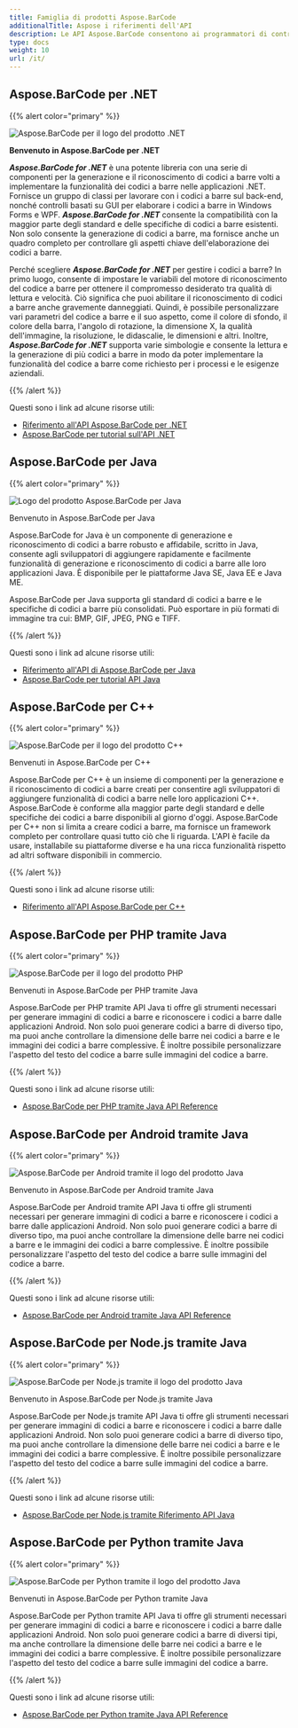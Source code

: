```yaml
---
title: Famiglia di prodotti Aspose.BarCode
additionalTitle: Aspose i riferimenti dell'API
description: Le API Aspose.BarCode consentono ai programmatori di controllare e manipolare la scansione dei codici a barre, la lettura dei codici a barre e le funzionalità di scansione qr. Fornisce un gruppo di classi per lavorare con i codici a barre sul back-end, nonché controlli basati su GUI per elaborare i codici a barre. È disponibile la versione di valutazione gratuita.
type: docs
weight: 10
url: /it/
---
```


## Aspose.BarCode per .NET

{{% alert color="primary" %}} 

![Aspose.BarCode per il logo del prodotto .NET](../home_1.png)

**Benvenuto in Aspose.BarCode per .NET**

***Aspose.BarCode for .NET*** è una potente libreria con una serie di componenti per la generazione e il riconoscimento di codici a barre volti a implementare la funzionalità dei codici a barre nelle applicazioni .NET. Fornisce un gruppo di classi per lavorare con i codici a barre sul back-end, nonché controlli basati su GUI per elaborare i codici a barre in Windows Forms e WPF. ***Aspose.BarCode for .NET*** consente la compatibilità con la maggior parte degli standard e delle specifiche di codici a barre esistenti. Non solo consente la generazione di codici a barre, ma fornisce anche un quadro completo per controllare gli aspetti chiave dell'elaborazione dei codici a barre.

Perché scegliere ***Aspose.BarCode for .NET*** per gestire i codici a barre? In primo luogo, consente di impostare le variabili del motore di riconoscimento del codice a barre per ottenere il compromesso desiderato tra qualità di lettura e velocità. Ciò significa che puoi abilitare il riconoscimento di codici a barre anche gravemente danneggiati.
Quindi, è possibile personalizzare vari parametri del codice a barre e il suo aspetto, come il colore di sfondo, il colore della barra, l'angolo di rotazione, la dimensione X, la qualità dell'immagine, la risoluzione, le didascalie, le dimensioni e altri.
Inoltre, ***Aspose.BarCode for .NET*** supporta varie simbologie e consente la lettura e la generazione di più codici a barre in modo da poter implementare la funzionalità del codice a barre come richiesto per i processi e le esigenze aziendali.

{{% /alert %}} 

Questi sono i link ad alcune risorse utili:
- [Riferimento all'API Aspose.BarCode per .NET](/barcode/it/net/)
- [Aspose.BarCode per tutorial sull'API .NET](/tutorials/barcode/it/net/)


## Aspose.BarCode per Java

{{% alert color="primary" %}}

![Logo del prodotto Aspose.BarCode per Java](../home_2.png)

Benvenuto in Aspose.BarCode per Java

Aspose.BarCode for Java è un componente di generazione e riconoscimento di codici a barre robusto e affidabile, scritto in Java, consente agli sviluppatori di aggiungere rapidamente e facilmente funzionalità di generazione e riconoscimento di codici a barre alle loro applicazioni Java. È disponibile per le piattaforme Java SE, Java EE e Java ME.

Aspose.BarCode per Java supporta gli standard di codici a barre e le specifiche di codici a barre più consolidati. Può esportare in più formati di immagine tra cui: BMP, GIF, JPEG, PNG e TIFF.

{{% /alert %}} 

Questi sono i link ad alcune risorse utili:
- [Riferimento all'API di Aspose.BarCode per Java](/barcode/java/)
- [Aspose.BarCode per tutorial API Java](/tutorials/barcode/it/java/)


## Aspose.BarCode per C++
{{% alert color="primary" %}}

![Aspose.BarCode per il logo del prodotto C++](../home_3.png)

Benvenuti in Aspose.BarCode per C++

Aspose.BarCode per C++ è un insieme di componenti per la generazione e il riconoscimento di codici a barre creati per consentire agli sviluppatori di aggiungere funzionalità di codici a barre nelle loro applicazioni C++. Aspose.BarCode è conforme alla maggior parte degli standard e delle specifiche dei codici a barre disponibili al giorno d'oggi. Aspose.BarCode per C++ non si limita a creare codici a barre, ma fornisce un framework completo per controllare quasi tutto ciò che li riguarda. L'API è facile da usare, installabile su piattaforme diverse e ha una ricca funzionalità rispetto ad altri software disponibili in commercio.

{{% /alert %}} 

Questi sono i link ad alcune risorse utili:
- [Riferimento all'API Aspose.BarCode per C++](/barcode/cpp/)

## Aspose.BarCode per PHP tramite Java
{{% alert color="primary" %}}

![Aspose.BarCode per il logo del prodotto PHP](../home_4.png)

Benvenuti in Aspose.BarCode per PHP tramite Java

Aspose.BarCode per PHP tramite API Java ti offre gli strumenti necessari per generare immagini di codici a barre e riconoscere i codici a barre dalle applicazioni Android. Non solo puoi generare codici a barre di diverso tipo, ma puoi anche controllare la dimensione delle barre nei codici a barre e le immagini dei codici a barre complessive. È inoltre possibile personalizzare l'aspetto del testo del codice a barre sulle immagini del codice a barre.

{{% /alert %}} 

Questi sono i link ad alcune risorse utili:
- [Aspose.BarCode per PHP tramite Java API Reference](/barcode/php/)


## Aspose.BarCode per Android tramite Java
{{% alert color="primary" %}}

![Aspose.BarCode per Android tramite il logo del prodotto Java](../home_5.png)

Benvenuto in Aspose.BarCode per Android tramite Java

Aspose.BarCode per Android tramite API Java ti offre gli strumenti necessari per generare immagini di codici a barre e riconoscere i codici a barre dalle applicazioni Android. Non solo puoi generare codici a barre di diverso tipo, ma puoi anche controllare la dimensione delle barre nei codici a barre e le immagini dei codici a barre complessive. È inoltre possibile personalizzare l'aspetto del testo del codice a barre sulle immagini del codice a barre.

{{% /alert %}} 

Questi sono i link ad alcune risorse utili:

- [Aspose.BarCode per Android tramite Java API Reference](/barcode/androidjava/)

## Aspose.BarCode per Node.js tramite Java
{{% alert color="primary" %}}

![Aspose.BarCode per Node.js tramite il logo del prodotto Java](../home_6.png)

Benvenuto in Aspose.BarCode per Node.js tramite Java

Aspose.BarCode per Node.js tramite API Java ti offre gli strumenti necessari per generare immagini di codici a barre e riconoscere i codici a barre dalle applicazioni Android. Non solo puoi generare codici a barre di diverso tipo, ma puoi anche controllare la dimensione delle barre nei codici a barre e le immagini dei codici a barre complessive. È inoltre possibile personalizzare l'aspetto del testo del codice a barre sulle immagini del codice a barre.

{{% /alert %}} 

Questi sono i link ad alcune risorse utili:
- [Aspose.BarCode per Node.js tramite Riferimento API Java](/barcode/nodejs/)

## Aspose.BarCode per Python tramite Java
{{% alert color="primary" %}}

![Aspose.BarCode per Python tramite il logo del prodotto Java](../home_7.png)

Benvenuti in Aspose.BarCode per Python tramite Java

Aspose.BarCode per Python tramite API Java ti offre gli strumenti necessari per generare immagini di codici a barre e riconoscere i codici a barre dalle applicazioni Android. Non solo puoi generare codici a barre di diversi tipi, ma anche controllare la dimensione delle barre nei codici a barre e le immagini dei codici a barre complessive. È inoltre possibile personalizzare l'aspetto del testo del codice a barre sulle immagini del codice a barre.

{{% /alert %}} 

Questi sono i link ad alcune risorse utili:
- [Aspose.BarCode per Python tramite Java API Reference](/barcode/python-java/)